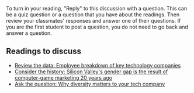 To turn in your reading, "Reply" to this discussion with a question. This can be a quiz question or a question that you have about the readings. Then review your classmates' responses and answer one of their questions. If you are the first student to post a question, you do not need to go back and answer a question.

## Readings to discuss

- [Review the data: Employee breakdown of key technology companies](https://informationisbeautiful.net/visualizations/diversity-in-tech/)
- [Consider the history: Silicon Valley's gender gap is the result of computer-game marketing 20 years ago](https://qz.com/911737/silicon-valleys-gender-gap-is-the-result-of-computer-game-marketing-20-years-ago/)
- [Ask the question: Why diversity matters to your tech company](https://www.usatoday.com/story/tech/columnist/2015/07/21/why-diversity-matters-your-tech-company/30419871/)
